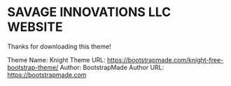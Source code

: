 <h1>SAVAGE INNOVATIONS LLC WEBSITE</h1>

Thanks for downloading this theme!

Theme Name: Knight
Theme URL: https://bootstrapmade.com/knight-free-bootstrap-theme/
Author: BootstrapMade
Author URL: https://bootstrapmade.com
